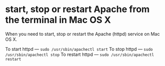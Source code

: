 # start, stop or restart Apache from the terminal in Mac OS X

When you need to start, stop or restart the Apache (httpd) service on Mac OS X.

To start httpd — `sudo /usr/sbin/apachectl start`
To stop httpd — `sudo /usr/sbin/apachectl stop`
To restart httpd — `sudo /usr/sbin/apachectl restart`
